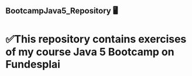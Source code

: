 ## BootcampJava5_Repository 🖥️
# ✅This repository contains exercises of my course Java 5 Bootcamp on Fundesplai
